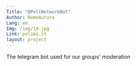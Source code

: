 ```yaml
---
Title: "@PoliNetworkBot"
Author: NomeAutore
Lang: en
Img: /img/19.jpg
Link: polimi.it
layout: project
---
```

The telegram bot used for our groups' moderation
